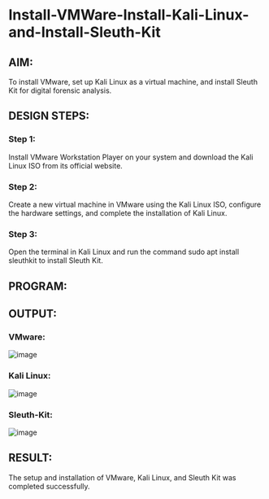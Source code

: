 # Install-VMWare-Install-Kali-Linux-and-Install-Sleuth-Kit
## AIM:

To install VMware, set up Kali Linux as a virtual machine, and install Sleuth Kit for digital forensic analysis.

## DESIGN STEPS:

### Step 1:

Install VMware Workstation Player on your system and download the Kali Linux ISO from its official website.

### Step 2:

Create a new virtual machine in VMware using the Kali Linux ISO, configure the hardware settings, and complete the installation of Kali Linux.

### Step 3:

Open the terminal in Kali Linux and run the command sudo apt install sleuthkit to install Sleuth Kit.

## PROGRAM:

## OUTPUT:

### VMware:
![image](https://github.com/user-attachments/assets/c1324ee3-c679-4846-b268-afd49e733dea)

### Kali Linux:
![image](https://github.com/user-attachments/assets/07a5a068-1e32-4dd1-a567-ee42e8789135)

### Sleuth-Kit:
![image](https://github.com/user-attachments/assets/8fda14ea-f2b3-4f40-8b5b-ea0b3fc00534)


## RESULT:
The setup and installation of VMware, Kali Linux, and Sleuth Kit was completed successfully.
